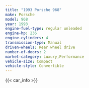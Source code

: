 ```yaml
---
title: "1993 Porsche 968"
make: Porsche
model: 968
year: 1993
engine-fuel-type: regular unleaded
engine-hp: 236
engine-cylinders: 4
transmission-type: Manual
driven-wheels: Rear wheel drive
number-of-doors: 2
market-category: Luxury,Performance
vehicle-size: Compact
vehicle-style: Convertible
---
```


{{< car_info >}}
